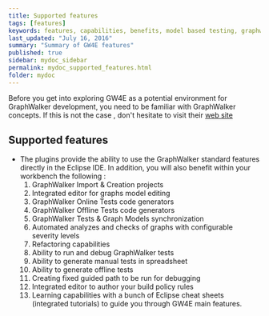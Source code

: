 ```yaml
---
title: Supported features
tags: [features]
keywords: features, capabilities, benefits, model based testing, graphwalker, Eclipse plugin, GraphWalker Eclipse Plugin
last_updated: "July 16, 2016"
summary: "Summary of GW4E features"
published: true
sidebar: mydoc_sidebar
permalink: mydoc_supported_features.html
folder: mydoc
---
```


Before you get into exploring GW4E as a potential environment for GraphWalker development, you need to be familiar with GraphWalker concepts. 
If this is not the case , don't hesitate to visit their [web site](http://graphwalker.github.io/) 

## Supported features

* The plugins provide the ability to use the GraphWalker standard features directly in the Eclipse IDE. In addition, you will also benefit within your workbench the following :<br/> 
   1. GraphWalker Import & Creation projects
   2. Integrated editor for graphs model editing
   3. GraphWalker Online Tests code generators 
   4. GraphWalker Offline Tests code generators
   5. GraphWalker Tests & Graph Models synchronization
   6. Automated analyzes and checks of graphs with configurable severity levels
   7. Refactoring capabilities
   8. Ability to run and debug GraphWalker tests 
   9. Ability to generate manual tests in spreadsheet 
  10. Ability to generate offline tests 
  11. Creating fixed guided path to be run for debugging
  12. Integrated editor to author your build policy rules
  13. Learning capabilities with a bunch of Eclipse cheat sheets (integrated tutorials) to guide you through GW4E main features.

